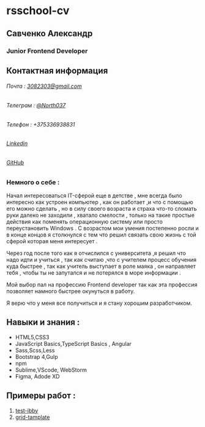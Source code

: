 # rsschool-cv


## Савченко Александр 


### Junior Frontend Developer

## Контактная информация

###### Почта : 3082303@gmail.com
###### Телеграм : [@North037](https://t.me/North037)
###### Телефон : +375336938831
###### [Linkedin](https://www.linkedin.com/in/%D0%B0%D0%BB%D0%B5%D0%BA%D1%81%D0%B0%D0%BD%D0%B4%D1%80-%D1%81%D0%B0%D0%B2%D1%87%D0%B5%D0%BD%D0%BA%D0%BE-abb589212/)
###### [GitHub](https://github.com/Alexand-p)

### Немного о себе :

 Начал интересоваться IT-сферой еще в детстве , мне всегда было интересно как устроен компьютер , как он работает ,и что с помощью его можно сделать , но в силу своего возраста и страха что-то сломать руки далеко не заходили , хватало смелости , только на такие простые действия как поменять операционную систему или просто переустановить Windows . С возрастом мои умения постепенно росли и в конце концов я столкнулся с тем что решил связать свою жизнь с той сферой которая меня интересует .
 
 Через год после того как я отчислился с университета ,я решил что надо идти и учиться , так как считаю ,что с учителем процесс обучения куда быстрее , так как учитель выступает в роле маяка , он направляет тебя , чтобы ты не запутался и не потерялся в море информации .

 Мой выбор пал на профессию Frontend developer так как эта профессия позволяет намного быстрее окунуться в работу.

 Я верю что у меня все получиться и я стану хорошим разработчиком.

## Навыки и знания :

 - HTML5,CSS3
 - JavaScript Basics,TypeScript Basics , Angular
 - Sass,Scss,Less
 - Bootstrap 4,Gulp
 - npm
 - Sublime,VScode, WebStorm
 - Figma, Adode XD


## Примеры работ :
 
 1. [test-ibby](https://alexand-p.github.io/test-ibby/ "test-ibby")
 2. [grid-tamplate](https://alexand-p.github.io/grid-template/ "grid-tamplate")